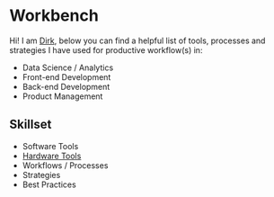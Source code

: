 # Workbench

Hi! I am [Dirk](https://www.linkedin.com/in/dirkjbosman/), below you can find a helpful list of tools, processes and strategies I have used for productive workflow(s) in:
- Data Science / Analytics
- Front-end Development
- Back-end Development
- Product Management

## Skillset
- Software Tools
- [Hardware Tools](https://github.com/dirkbosman/workbench/blob/master/hardware.md)
- Workflows / Processes
- Strategies
- Best Practices
